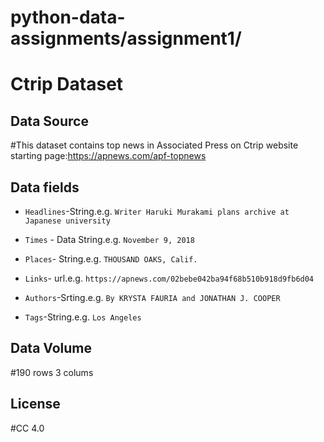 # python-data-assignments/assignment1/
Ctrip Dataset
======
Data Source
-------
#This dataset contains top news in Associated Press on Ctrip website starting page:https://apnews.com/apf-topnews

Data fields
-------
* `Headlines`-String.e.g. `Writer Haruki Murakami plans archive at Japanese university`

* `Times` - Data String.e.g. `November 9, 2018`
* `Places`- String.e.g. `THOUSAND OAKS, Calif.`
* `Links`- url.e.g. `https://apnews.com/02bebe042ba94f68b510b918d9fb6d04`
* `Authors`-Srting.e.g. `By KRYSTA FAURIA and JONATHAN J. COOPER`
* `Tags`-String.e.g. `Los Angeles`

Data Volume
----------
#190 rows 3 colums

License
-------
#CC 4.0
